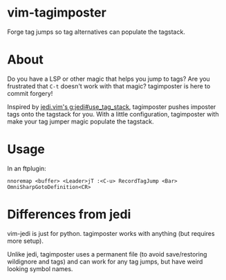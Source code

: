 # vim-tagimposter
Forge tag jumps so tag alternatives can populate the tagstack.

# About

Do you have a LSP or other magic that helps you jump to tags? Are you
frustrated that `C-t` doesn't work with that magic? tagimposter is here to
commit forgery!

Inspired by [jedi.vim's
g:jedi#use_tag_stack](https://github.com/davidhalter/jedi-vim/blob/4c430ed536b6484f7c63929a4426d64f981d994e/pythonx/jedi_vim.py#L319),
tagimposter pushes imposter tags onto the tagstack for you. With a little
configuration, tagimposter with make your tag jumper magic populate the
tagstack.

# Usage

In an ftplugin:

    nnoremap <buffer> <Leader>jT :<C-u> RecordTagJump <Bar> OmniSharpGotoDefinition<CR>

# Differences from jedi

vim-jedi is just for python. tagimposter works with anything (but requires more setup).

Unlike jedi, tagimposter uses a permanent file (to avoid save/restoring
wildignore and tags) and can work for any tag jumps, but have weird looking
symbol names.

